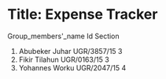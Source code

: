 # Title: Expense Tracker

Group_members'_name          Id            Section
1. Abubeker Juhar          UGR/3857/15        3
2. Fikir Tilahun           UGR/0163/15        3
3. Yohannes Worku          UGR/2047/15        4
